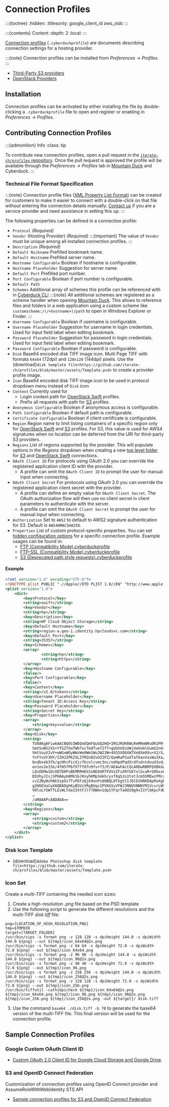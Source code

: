 Connection Profiles
====

:::{toctree}
:hidden:
:titlesonly:
google_client_id
aws_oidc
:::

:::{contents} Content
:depth: 2
:local:
:::

[Connection profiles](../../cyberduck/connection.md#connection-profiles) (`.cyberduckprofile`) are documents describing connection settings for a hosting provider.

:::{note}
Connection profiles can be installed from *Preferences → Profiles*.
:::

- [Third-Party S3 providers](../s3/index.md#third-party-providers)
- [OpenStack Providers](../openstack/index.md#third-party-providers)

## Installation

Connection profiles can be activated by either installing the file by double-clicking a `.cyberduckprofile` file to open and register or enabling in _Preferences → Profiles_.

## Contributing Connection Profiles

:::{admonition} Info
:class: tip

To contribute new connection profiles, open a pull request in the [`iterate-ch/profiles` repository](https://github.com/iterate-ch/profiles). Once the pull request is approved the profile will be available through the _Preferences → Profiles_ tab in [Mountain Duck](../../mountainduck/preferences.md#profiles) and Cyberduck.
:::

### Technical File Format Specification

:::{note}
Connection profile files ([XML Property List Format](http://en.wikipedia.org/wiki/Property_list)) can be created for customers to make it easier to connect with a double-click on that file without entering the connection details manually. [Contact us](mailto:support@cyberduck.io) if you are a service provider and need assistance in setting this up.
:::

The following properties can be defined in a connection profile:

- `Protocol` *(Required)*
- `Vendor` (Hosting Provider) *(Required)*
:::{important}
The value of `Vendor` must be unique among all installed connection profiles.
:::
- `Description` *(Required)*
- `Default Nickname` Prefilled bookmark name.
- `Default Hostname` Prefilled server name.
- `Hostname Configurable` Boolean if hostname is configurable.
- `Hostname Placeholder` Suggestion for server name.
- `Default Port` Prefilled port number.
- `Port Configurable` Boolean if port number is configurable.
- `Default Path`
- `Schemes` Additional array of schemes this profile can be referenced with in [Cyberduck CLI](../../cli/index.md)
:::{note}
All additional schemes are registered as a scheme handler when opening [Mountain Duck](../../mountainduck/index.md). This allows to reference files and folders in a web application using a custom scheme like `customscheme:/(/<hostname>)/path` to open in Windows Explorer or Finder.
:::
- `Username Configurable` Boolean if username is configurable.
- `Username Placeholder` Suggestion for username in login credentials. Used for input field label when editing bookmark.
- `Password Placeholder` Suggestion for password in login credentials. Used for input field label when editing bookmark.
- `Password Configurable` Boolean if password is configurable.
- `Disk` Base64 encoded disk TIFF image icon. Multi Page TIFF with formats `64x64` (72dpi) and `128x128` (144dpi) pixels. Use the {download}`disk template file<https://github.com/iterate-ch/profiles/blob/master/assets/Template.psd>` to create a provider profile image.
- `Icon` Base64 encoded disk TIFF image icon to be used in protocol dropdown menu instead of `Disk` icon
- `Context` Currently used for 
  * Login context path for [OpenStack Swift](../openstack/index.md) profiles.
  * Prefix all requests with path for [S3](../s3/index.md) profiles.
- `Anonymous Configurable` Boolean if anonymous access is configurable.
- `Path Configurable` Boolean if default path is configurable.
- `Certificate Configurable` Boolean if client certificate is configurable.
- `Region` Region name to limit listing containers of a specific region only for [OpenStack Swift](../openstack/index.md) and [S3](../s3/index.md) profiles. For S3, this value is used for AWS4 signatures when no location can be deferred from the URI for third-party S3 providers.
- `Regions` List of regions supported by the provider. This will populate options in the *Regions* dropdown when creating a new [top level folder](../s3/index.md#creating-a-bucket) for [S3](../s3/index.md) and [OpenStack Swift](../openstack/swiftstack.md) connections.
- `OAuth Client ID` For protocols using OAuth 2.0 you can override the registered application client ID with the provider.
  * A profile can omit the `OAuth Client ID` to prompt the user for manual input when connecting.
- `OAuth Client Secret` For protocols using OAuth 2.0 you can override the registered application client secret with the provider.
  * A profile can define an empty value for `OAuth Client Secret`. The OAuth authorization flow will then use no client secret in client parameters to authenticate with the server.
  * A profile can omit the `OAuth Client Secret` to prompt the user for manual input when connecting.
- `Authorization` Set to `AWS2` to default to AWS2 signature authentication for S3. Default is `AWS4HMACSHA256`.
- `Properties` List of custom protocol-specific properties. You can set [hidden configuration options](../../cyberduck/preferences.md#hidden-configuration-options) for a specific connection profile. Example usages can be found in:
  * [FTP (Compatibility Mode).cyberduckprofile](https://github.com/iterate-ch/profiles/blob/master/FTP%20(Compatibility%20Mode).cyberduckprofile)
  * [FTP-SSL (Compatibility Mode).cyberduckprofile](https://github.com/iterate-ch/profiles/blob/master/FTP-SSL%20(Compatibility%20Mode).cyberduckprofile)
  * [S3 (Deprecated path style requests).cyberduckprofile](https://github.com/iterate-ch/profiles/blob/master/S3%20(Deprecated%20path%20style%20requests).cyberduckprofile)

#### Example

```xml
<?xml version="1.0" encoding="UTF-8"?>
<!DOCTYPE plist PUBLIC "-//Apple//DTD PLIST 1.0//EN" "http://www.apple.com/DTDs/PropertyList-1.0.dtd">
<plist version="1.0">
    <dict>
        <key>Protocol</key>
        <string>swift</string>
        <key>Vendor</key>
        <string>hp</string>
        <key>Description</key>
        <string>HP Cloud Object Storage</string>
        <key>Default Hostname</key>
        <string>region-a.geo-1.identity.hpcloudsvc.com</string>
        <key>Default Port</key>
        <string>35357</string>
        <key>Schemes</key>
        <array>
                <string>hp</string>
                <string>https</string>
        </array>
        <key>Hostname Configurable</key>
        <false/>
        <key>Port Configurable</key>
        <false/>
        <key>Context</key>
        <string>/v2.0/tokens</string>
        <key>Username Placeholder</key>
        <string>Tenant ID:Access Key</string>
        <key>Password Placeholder</key>
        <string>Secret Key</string>
        <key>Properties</key>
        <array>
            <string>key=value</string>
        </array>
        <key>Disk</key>
        <string>
            TU0AKgAFiw6AACBQOCQWDQeEQmFQuGQ2HQ+IRGJROKRWLReMRmNRuOR2PR+QSGRSOSSWTSeU
            SmVSuWS2XS+YTGZTOaTWbTecTmdTueT2fT+gUGhUOiUWjUekUmlUumU2nU+oVGpVOqVWrVes
            VmtVuuV2vV+wWGxWOyWWzWe0Wm1Wu2W23W+4XG5XO6XW7Xe8Xm9Xu+X2/X/AYHBYPCYXDYfE
            YnFYvGY3HY/IZHJZPKZXLZfMZnNZvOZ3PZ/QaHRaPSaXTafUanVavWa3Xa/YbHZbPabXbbfc
            bndbveb3fb/gcHhcPicXjcfkcnlcvmc3nc/odHpdPqdXrdfsdntdvud3vd/weHxePyeXzef0
            en1ev2e33e/4fH5fP6fX7ff8fn9fv+f3/P/AEAwFAcCQLA0DwRBMFQXBkGwdB8IQjCUJwpCs
            LQvDEMw1DcOQ7D0PxBEMRRHEkSxNE8URTFUVxZFsXRfGEYxlGcaRrG0bxxHMdR3Hkex9H8gS
            DIUhyJIsjSPHAAyUAMkSbJ0nyhKMpSmkh/ysf8qSzLUtotJcmS5MEwzFMcyTLMMryxM01TXE
            cvIZNyNzhNk5zpOs7TvPDfzQjk9onPs80BQL0TkgtCIJQlDIHRKDApRoXgPSAIA4DgNh8glJ
            g2H6EUaCwXAQBADghKyBSUiVRgBUqs1PVKGSvVFWJ3NNUVNNNYM1VcvrLWVcoHXCDV8AFgIJ
            V0loLYSWTTLEsWLYda15XtFJlY7BWmn1dp1YFqrTa6O20g9vI1YlbKpcFdWdB9uLxcqYXWol
            …
            /aMAAAPcAADAbA==
        </string>
        <key>Regions</key>
        <array>
            <string>custom</string>
            <string>custom2</string>
        </array>
    </dict>
</plist>
```

### Disk Icon Template

- {download}`Adobe Photoshop disk template file<https://github.com/iterate-ch/profiles/blob/master/assets/Template.psd>`

### Icon Set

Create a *multi-TIFF* containing the needed icon sizes:
1. Create a high-resolution *.png* file based on the PSD template
2. Use the following script to generate the different resolutions and the multi-TIFF *disk.tiff* file:
  ```
  png=[LOCATION_OF_HIGH_RESOLUTION_PNG]
  tmp=$TMPDIR
  target=[TARGET_FOLDER]
  /usr/bin/sips -s format png -z 128 128 -s dpiHeight 144.0 -s dpiWidth 144.0 ${png} --out ${tmp}/icon_64x64@2x.png
  /usr/bin/sips -s format png -z 64 64 -s dpiHeight 72.0 -s dpiWidth 72.0 ${png} --out ${tmp}/icon_64x64.png
  /usr/bin/sips -s format png -z 96 96 -s dpiHeight 144.0 -s dpiWidth 144.0 ${png} --out ${tmp}/icon_96@2x.png
  /usr/bin/sips -s format png -z 48 48 -s dpiHeight 72.0 -s dpiWidth 72.0 ${png} --out ${tmp}/icon_96.png
  /usr/bin/sips -s format png -z 256 256 -s dpiHeight 144.0 -s dpiWidth 144.0 ${png} --out ${tmp}/icon_256@2x.png
  /usr/bin/sips -s format png -z 128 128 -s dpiHeight 72.0 -s dpiWidth 72.0 ${png} --out ${tmp}/icon_256.png
  /usr/bin/tiffutil -cathidpicheck ${tmp}/icon_64x64@2x.png ${tmp}/icon_64x64.png ${tmp}/icon_96.png ${tmp}/icon_96@2x.png ${tmp}/icon_256.png ${tmp}/icon_256@2x.png -out ${target}/ disk.tiff
  ```
3. Use the command ``` base64 ./disk.tiff -b 70 ``` to generate the base64 version of the multi-TIFF file. This final version will be used for the connection profile.

## Sample Connection Profiles

### Google Custom OAuth Client ID

- [Custom OAuth 2.0 Client ID for Google Cloud Storage and Google Drive](google_client_id.md).

### S3 and OpenID Connect Federation 

Customization of connection profiles using OpenID Connect provider and AssumeRoleWithWebIdentity STS API
- [Sample connection profiles for S3 and OpenID Connect Federation](aws_oidc.md)
